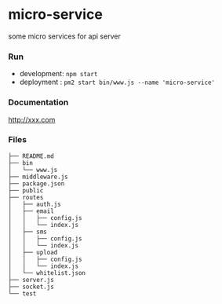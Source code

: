 # micro-service
some micro services for api server

### Run

* development: `npm start`
* deployment : `pm2 start bin/www.js --name 'micro-service'`

### Documentation
http://xxx.com

### Files

```
├── README.md
├── bin
│   └── www.js
├── middleware.js
├── package.json
├── public
├── routes
│   ├── auth.js
│   ├── email
│   │   ├── config.js
│   │   └── index.js
│   ├── sms
│   │   ├── config.js
│   │   └── index.js
│   ├── upload
│   │   ├── config.js
│   │   └── index.js
│   └── whitelist.json
├── server.js
├── socket.js
└── test
```


